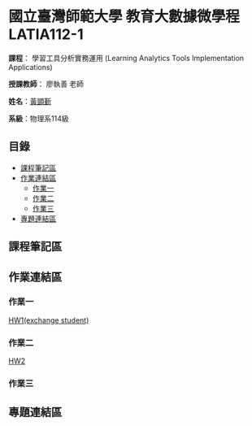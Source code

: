 # 國立臺灣師範大學 教育大數據微學程 LATIA112-1
__課程__： 學習工具分析實務運用 (Learning Analytics Tools Implementation Applications)

__授課教師__： 廖執善 老師

__姓名__：[黃顗斳](https://github.com/RexHuang0731/LATIA112-1.git)

__系級__：物理系114級

## 目錄
* [課程筆記區](#課程筆記區)
* [作業連結區](#作業連結區)
  * [作業一](#作業一)
  * [作業二](#作業二)
  * [作業三](#作業三)
* [專題連結區](#專題連結區)

## 課程筆記區

## 作業連結區

### 作業一
[HW1(exchange student)](https://github.com/RexHuang0731/LATIA112-1/blob/main/HW1/HW1.ipynb)
### 作業二
[HW2](https://github.com/RexHuang0731/LATIA112-1/blob/main/HW2/HW2.ipynb)
### 作業三

## 專題連結區
